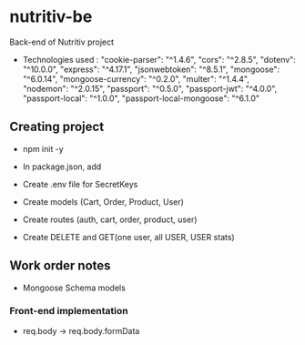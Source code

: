 # nutritiv-be
Back-end of Nutritiv project

- Technologies used :
    "cookie-parser": "^1.4.6",
    "cors": "^2.8.5",
    "dotenv": "^10.0.0",
    "express": "^4.17.1",
    "jsonwebtoken": "^8.5.1",
    "mongoose": "^6.0.14",
    "mongoose-currency": "^0.2.0",
    "multer": "^1.4.4",
    "nodemon": "^2.0.15",
    "passport": "^0.5.0",
    "passport-jwt": "^4.0.0",
    "passport-local": "^1.0.0",
    "passport-local-mongoose": "^6.1.0"

## Creating project

- npm init -y

- In package.json, add
    <!--"start":"nodemon index.js" -->

- Create .env file for SecretKeys

- Create models (Cart, Order, Product, User)
- Create routes (auth, cart, order, product, user) 
- Create DELETE and GET(one user, all USER, USER stats)

## Work order notes

- Mongoose Schema models


### Front-end implementation

- req.body -> req.body.formData 
